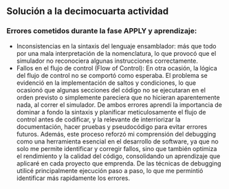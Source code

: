## Solución a la decimocuarta actividad
###  Errores cometidos durante la fase APPLY y aprendizaje:
- Inconsistencias en la sintaxis del lenguaje ensamblador: más que todo por una mala interpretación de la nomenclatura, lo que provocó que el simulador no reconociera algunas instrucciones correctamente.
- Fallos en el flujo de control (Flow of Control): En otra ocasión, la lógica del flujo de control no se comportó como esperaba.
El problema se evidenció en la implementación de saltos y condiciones, lo que ocasionó que algunas secciones del código no se ejecutaran en el orden previsto o simplemente pareciera que no hicieran
aparentemente nada, al correr el simulador.
De ambos errores aprendí la importancia de dominar a fondo la sintaxis y planificar meticulosamente el flujo de control antes de codificar, y la relevante de interriorizar la documentación,
hacer pruebas y pseudocódigo para evitar errores futuros. Además, este proceso reforzó mi comprensión del debugging como una herramienta esencial
en el desarrollo de software, ya que no solo me permite identificar y corregir fallos, sino que también optimiza el rendimiento y la calidad del código, consolidando un aprendizaje que aplicaré en cada proyecto que emprenda.
De las técnicas de debugging utilicé principalmente ejecución paso a paso, lo que me permintió identificar más rapidamente los errores.
